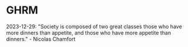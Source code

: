 # GHRM

2023-12-29: "Society is composed of two great classes those who have more dinners than appetite, and those who have more appetite than dinners." - Nicolas Chamfort